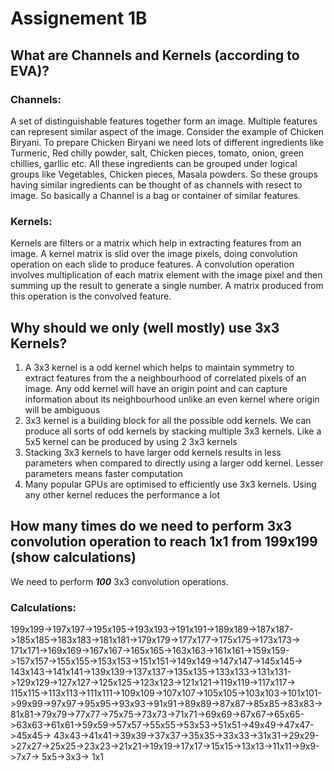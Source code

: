 # Assignement 1B

## What are Channels and Kernels (according to EVA)?

### Channels:
A set of distinguishable features together form an image. Multiple features can represent similar aspect of the image. Consider the example of Chicken Biryani. To prepare Chicken Biryani we need lots of different ingredients like Turmeric, Red chilly powder, salt, Chicken pieces, tomato, onion, green chillies, garllic etc. All these ingredients can be grouped under logical groups like Vegetables, Chicken pieces, Masala powders. So these groups having similar ingredients can be thought of as channels with resect to image. So basically a Channel is a bag or container of similar features.

### Kernels:
Kernels are filters or a matrix which help in extracting features from an image. A kernel matrix is slid over the image pixels, doing convolution operation on each slide to produce features. A convolution operation involves multiplication of each matrix element with the image pixel and then summing up the result to generate a single number. A matrix produced from this operation is the convolved feature.


## Why should we only (well mostly) use 3x3 Kernels?

1. A 3x3 kernel is a odd kernel which helps to maintain symmetry to extract features from the a neighbourhood of correlated pixels of an image. Any odd kernel will have an origin point and can capture information about its neighbourhood unlike an even kernel where origin will be ambiguous
2. 3x3 kernel is a building block for all the possible odd kernels. We can produce all sorts of odd kernels by stacking multiple 3x3 kernels. Like a 5x5 kernel can be produced by using 2 3x3 kernels
3. Stacking 3x3 kernels to have larger odd kernels results in less parameters when compared to directly using a larger odd kernel. Lesser parameters means faster computation
4. Many popular GPUs are optimised to efficiently use 3x3 kernels. Using any other kernel reduces the performance a lot


## How many times do we need to perform 3x3 convolution operation to reach 1x1 from 199x199 (show calculations)

We need to perform <b><i>100</i></b> 3x3 convolution operations.
### Calculations:
199x199->197x197->195x195->193x193->191x191->189x189->187x187->185x185->183x183->181x181->179x179->177x177->175x175->173x173->
171x171->169x169->167x167->165x165->163x163->161x161->159x159->157x157->155x155->153x153->151x151->149x149->147x147->145x145->
143x143->141x141->139x139->137x137->135x135->133x133->131x131->129x129->127x127->125x125->123x123->121x121->119x119->117x117-> 
115x115->113x113->111x111->109x109->107x107->105x105->103x103->101x101->99x99->97x97->95x95->93x93->91x91->89x89->87x87->85x85->83x83-> 81x81->79x79->77x77->75x75->73x73->71x71->69x69->67x67->65x65->63x63->61x61->59x59->57x57->55x55->53x53->51x51->49x49->47x47->45x45->
43x43->41x41->39x39->37x37->35x35->33x33->31x31->29x29->27x27->25x25->23x23->21x21->19x19->17x17->15x15->13x13->11x11->9x9->7x7->
5x5->3x3-> 1x1
